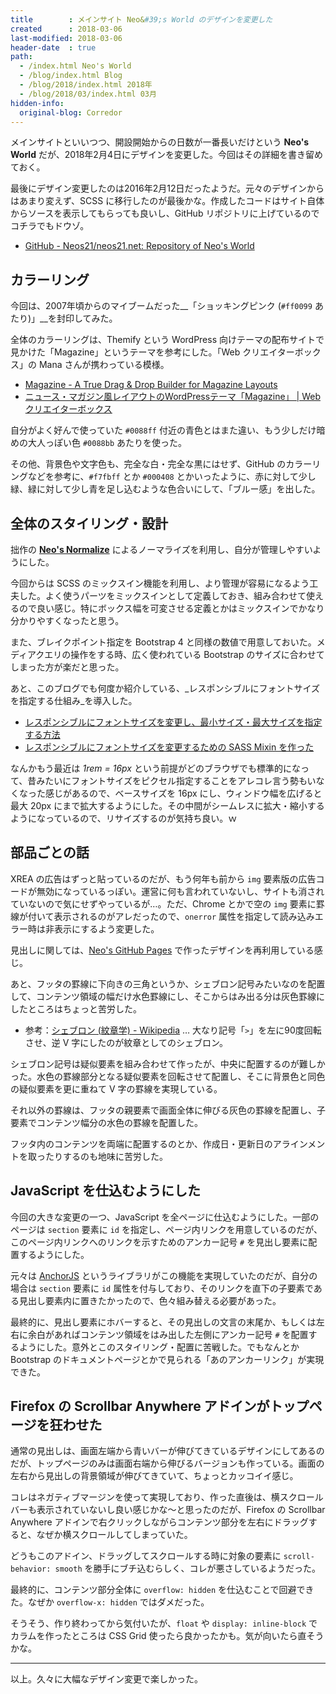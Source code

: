 ```yaml
---
title        : メインサイト Neo&#39;s World のデザインを変更した
created      : 2018-03-06
last-modified: 2018-03-06
header-date  : true
path:
  - /index.html Neo's World
  - /blog/index.html Blog
  - /blog/2018/index.html 2018年
  - /blog/2018/03/index.html 03月
hidden-info:
  original-blog: Corredor
---
```


メインサイトといいつつ、開設開始からの日数が一番長いだけという __Neo's World__ だが、2018年2月4日にデザインを変更した。今回はその詳細を書き留めておく。

最後にデザイン変更したのは2016年2月12日だったようだ。元々のデザインからはあまり変えず、SCSS に移行したのが最後かな。作成したコードはサイト自体からソースを表示してもらっても良いし、GitHub リポジトリに上げているのでコチラでもドウゾ。

- [GitHub - Neos21/neos21.net: Repository of Neo's World](https://github.com/Neos21/neos21.net)

## カラーリング

今回は、2007年頃からのマイブームだった__「ショッキングピンク (`#ff0099` あたり)」__を封印してみた。

全体のカラーリングは、Themify という WordPress 向けテーマの配布サイトで見かけた「Magazine」というテーマを参考にした。「Web クリエイターボックス」の Mana さんが携わっている模様。

- [Magazine - A True Drag & Drop Builder for Magazine Layouts](https://themify.me/themes/magazine)
- [ニュース・マガジン風レイアウトのWordPressテーマ「Magazine」 | Webクリエイターボックス](https://www.webcreatorbox.com/webinfo/themify-magazine)

自分がよく好んで使っていた `#0088ff` 付近の青色とはまた違い、もう少しだけ暗めの大人っぽい色 `#0088bb` あたりを使った。

その他、背景色や文字色も、完全な白・完全な黒にはせず、GitHub のカラーリングなどを参考に、`#f7fbff` とか `#000408` とかいったように、赤に対して少し緑、緑に対して少し青を足し込むような色合いにして、「ブルー感」を出した。

## 全体のスタイリング・設計

拙作の __[Neo's Normalize](https://github.com/Neos21/neos-normalize)__ によるノーマライズを利用し、自分が管理しやすいようにした。

今回からは SCSS のミックスイン機能を利用し、より管理が容易になるよう工夫した。よく使うパーツをミックスインとして定義しておき、組み合わせて使えるので良い感じ。特にボックス幅を可変させる定義とかはミックスインでかなり分かりやすくなったと思う。

また、ブレイクポイント指定を Bootstrap 4 と同様の数値で用意しておいた。メディアクエリの操作をする時、広く使われている Bootstrap のサイズに合わせてしまった方が楽だと思った。

あと、このブログでも何度か紹介している、_レスポンシブルにフォントサイズを指定する仕組み_を導入した。

- [レスポンシブルにフォントサイズを変更し、最小サイズ・最大サイズを指定する方法](/blog/2017/12/29-02.html)
- [レスポンシブルにフォントサイズを変更するための SASS Mixin を作った](/blog/2018/02/22-02.html)

なんかもう最近は _1rem = 16px_ という前提がどのブラウザでも標準的になって、昔みたいにフォントサイズをピクセル指定することをアレコレ言う勢もいなくなった感じがあるので、ベースサイズを 16px にし、ウィンドウ幅を広げると最大 20px にまで拡大するようにした。その中間がシームレスに拡大・縮小するようになっているので、リサイズするのが気持ち良い。ｗ

## 部品ごとの話

XREA の広告はずっと貼っているのだが、もう何年も前から `img` 要素版の広告コードが無効になっているっぽい。運営に何も言われていないし、サイトも消されていないので気にせずやっているが…。ただ、Chrome とかで空の `img` 要素に罫線が付いて表示されるのがアレだったので、`onerror` 属性を指定して読み込みエラー時は非表示にするよう変更した。

見出しに関しては、[Neo's GitHub Pages](https://neos21.github.io/) で作ったデザインを再利用している感じ。

あと、フッタの罫線に下向きの三角というか、シェブロン記号みたいなのを配置して、コンテンツ領域の幅だけ水色罫線にし、そこからはみ出る分は灰色罫線にしたところはちょっと苦労した。

- 参考：[シェブロン (紋章学) - Wikipedia](https://ja.wikipedia.org/wiki/%E3%82%B7%E3%82%A7%E3%83%96%E3%83%AD%E3%83%B3_(%E7%B4%8B%E7%AB%A0%E5%AD%A6)) … 大なり記号「`>`」を左に90度回転させ、逆 V 字にしたのが紋章としてのシェブロン。

シェブロン記号は疑似要素を組み合わせて作ったが、中央に配置するのが難しかった。水色の罫線部分となる疑似要素を回転させて配置し、そこに背景色と同色の疑似要素を更に重ねて V 字の罫線を実現している。

それ以外の罫線は、フッタの親要素で画面全体に伸びる灰色の罫線を配置し、子要素でコンテンツ幅分の水色の罫線を配置した。

フッタ内のコンテンツを両端に配置するのとか、作成日・更新日のアラインメントを取ったりするのも地味に苦労した。

## JavaScript を仕込むようにした

今回の大きな変更の一つ、JavaScript を全ページに仕込むようにした。一部のページは `section` 要素に `id` を指定し、ページ内リンクを用意しているのだが、このページ内リンクへのリンクを示すためのアンカー記号 `#` を見出し要素に配置するようにした。

元々は [AnchorJS](https://github.com/bryanbraun/anchorjs) というライブラリがこの機能を実現していたのだが、自分の場合は `section` 要素に `id` 属性を付与しており、そのリンクを直下の子要素である見出し要素内に置きたかったので、色々組み替える必要があった。

最終的に、見出し要素にホバーすると、その見出しの文言の末尾か、もしくは左右に余白があればコンテンツ領域をはみ出した左側にアンカー記号 `#` を配置するようにした。意外とこのスタイリング・配置に苦戦した。でもなんとか Bootstrap のドキュメントページとかで見られる「あのアンカーリンク」が実現できた。

## Firefox の Scrollbar Anywhere アドインがトップページを狂わせた

通常の見出しは、画面左端から青いバーが伸びてきているデザインにしてあるのだが、トップページのみは画面右端から伸びるバージョンも作っている。画面の左右から見出しの背景領域が伸びてきていて、ちょっとカッコイイ感じ。

コレはネガティブマージンを使って実現しており、作った直後は、横スクロールバーも表示されていないし良い感じかな〜と思ったのだが、Firefox の Scrollbar Anywhere アドインで右クリックしながらコンテンツ部分を左右にドラッグすると、なぜか横スクロールしてしまっていた。

どうもこのアドイン、ドラッグしてスクロールする時に対象の要素に `scroll-behavior: smooth` を勝手にブチ込むらしく、コレが悪さしているようだった。

最終的に、コンテンツ部分全体に `overflow: hidden` を仕込むことで回避できた。なぜか `overflow-x: hidden` ではダメだった。

そうそう、作り終わってから気付いたが、`float` や `display: inline-block` でカラムを作ったところは CSS Grid 使ったら良かったかも。気が向いたら直そうかな。

---

以上。久々に大幅なデザイン変更で楽しかった。
